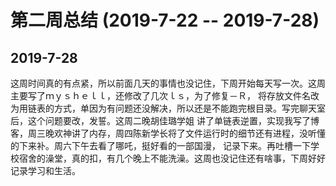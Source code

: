 # 第二周总结 (2019-7-22 -- 2019-7-28)
## 2019-7-28
这周时间真的有点紧，所以前面几天的事情也没记住，下周开始每天写一次。这周主要写了ｍｙｓｈｅｌｌ，还修改了几次ｌｓ，为了修复－Ｒ，
将存放文件名改为用链表的方式，单因为有问题还没解决，所以还是不能跑完根目录。写完聊天室后，这个问题要改，发誓。这周二晚胡佳璐学姐
讲了单链表逆置，实现我写了博客，周三晚欢神讲了内存，周四陈新学长将了文件运行时的细节还有进程，没听懂的下来补。周六下午去看了哪吒，挺好看的一部国漫，
记录下来。再吐槽一下学校宿舍的澡堂，真的扣，有几个晚上不能洗澡。这周也没记住还有啥事，下周好好记录学习和生活。
